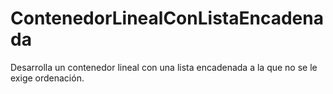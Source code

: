 # ContenedorLinealConListaEncadenada

Desarrolla un contenedor lineal con una lista encadenada a la que no se le exige ordenación.
